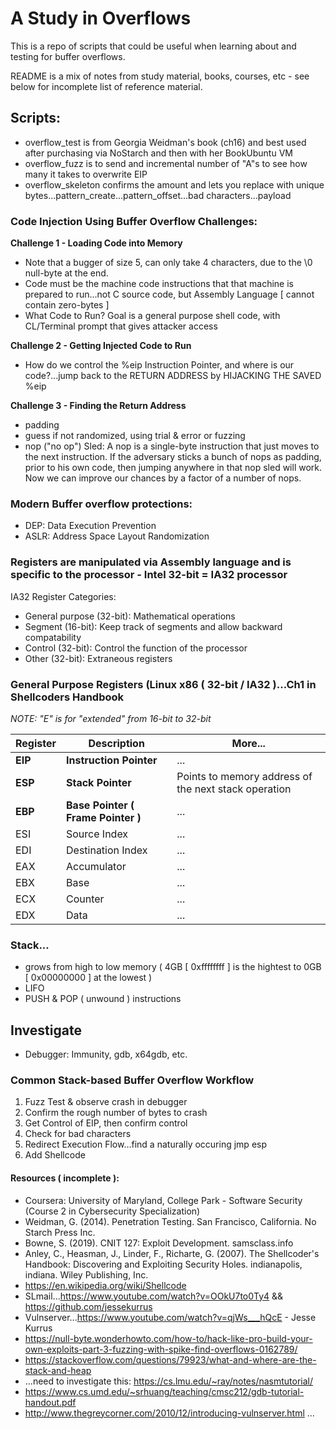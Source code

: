 # A Study in Overflows
This is a repo of scripts that could be useful when learning about and testing for buffer overflows.

README is a mix of notes from study material, books, courses, etc - see below for incomplete list of reference material.

## Scripts:
* overflow_test is from Georgia Weidman's book (ch16) and best used after purchasing via NoStarch and then with her BookUbuntu VM
* overflow_fuzz is to send and incremental number of "A"s to see how many it takes to overwrite EIP
* overflow_skeleton confirms the amount and lets you replace with unique bytes...pattern_create...pattern_offset...bad characters...payload

### Code Injection Using Buffer Overflow Challenges:
**Challenge 1 - Loading Code into Memory**
* Note that a bugger of size 5, can only take 4 characters, due to the \0 null-byte at the end.
* Code must be the machine code instructions that that machine is prepared to run...not C source code, but Assembly Language [ cannot contain zero-bytes ]
* What Code to Run?  Goal is a general purpose shell code, with CL/Terminal prompt that gives attacker access

**Challenge 2 - Getting Injected Code to Run**
* How do we control the %eip Instruction Pointer, and where is our code?...jump back to the RETURN ADDRESS by HIJACKING THE SAVED %eip

**Challenge 3 - Finding the Return Address**
* padding
* guess if not randomized, using trial & error or fuzzing
* nop ("no op") Sled:  A nop is a single-byte instruction that just moves to the next instruction.  If the adversary sticks a bunch of nops as padding, prior to his own code, then jumping anywhere in that nop sled will work.  Now we can improve our chances by a factor of a number of nops.


### Modern Buffer overflow protections:
* DEP:  Data Execution Prevention
* ASLR:  Address Space Layout Randomization

### Registers are manipulated via Assembly language and is specific to the processor - Intel 32-bit = IA32 processor
IA32 Register Categories:
* General purpose (32-bit):  Mathematical operations
* Segment (16-bit):  Keep track of segments and allow backward compatability
* Control (32-bit):  Control the function of the processor
* Other (32-bit):  Extraneous registers

### General Purpose Registers (Linux x86 ( 32-bit / IA32 )...Ch1 in Shellcoders Handbook 
*NOTE:  "E" is for "extended" from 16-bit to 32-bit*

| Register | Description | More... |
| -------- | ----------- | ------- |
| **EIP** | **Instruction Pointer** | ... |
| **ESP** | **Stack Pointer** | Points to memory address of the next stack operation |
| **EBP** | **Base Pointer ( Frame Pointer )** | ... |
| ESI | Source Index | ... |
| EDI | Destination Index | ... |
| EAX | Accumulator | ... |
| EBX | Base | ... |
| ECX | Counter | ... |
| EDX | Data | ... |

### Stack...
* grows from high to low memory ( 4GB [ 0xffffffff ] is the hightest to 0GB [ 0x00000000 ] at the lowest )
* LIFO
* PUSH & POP ( unwound ) instructions

## Investigate
* Debugger: Immunity, gdb, x64gdb, etc.

### Common Stack-based Buffer Overflow Workflow
1. Fuzz Test & observe crash in debugger
2. Confirm the rough number of bytes to crash
3. Get Control of EIP, then confirm control
4. Check for bad characters
5. Redirect Execution Flow...find a naturally occuring jmp esp
6. Add Shellcode

#### Resources ( incomplete ):
* Coursera: University of Maryland, College Park - Software Security (Course 2 in Cybersecurity Specialization)
* Weidman, G. (2014). Penetration Testing. San Francisco, California. No Starch Press Inc.
* Bowne, S. (2019). CNIT 127: Exploit Development. samsclass.info
* Anley, C., Heasman, J., Linder, F., Richarte, G. (2007). The Shellcoder's Handbook: Discovering and Exploiting Security Holes. indianapolis, indiana. Wiley Publishing, Inc.
* https://en.wikipedia.org/wiki/Shellcode
* SLmail...https://www.youtube.com/watch?v=OOkU7to0Ty4 && https://github.com/jessekurrus
* Vulnserver...https://www.youtube.com/watch?v=qjWs___hQcE - Jesse Kurrus
* https://null-byte.wonderhowto.com/how-to/hack-like-pro-build-your-own-exploits-part-3-fuzzing-with-spike-find-overflows-0162789/
* https://stackoverflow.com/questions/79923/what-and-where-are-the-stack-and-heap
* ...need to investigate this:  https://cs.lmu.edu/~ray/notes/nasmtutorial/
* https://www.cs.umd.edu/~srhuang/teaching/cmsc212/gdb-tutorial-handout.pdf
* http://www.thegreycorner.com/2010/12/introducing-vulnserver.html
...
